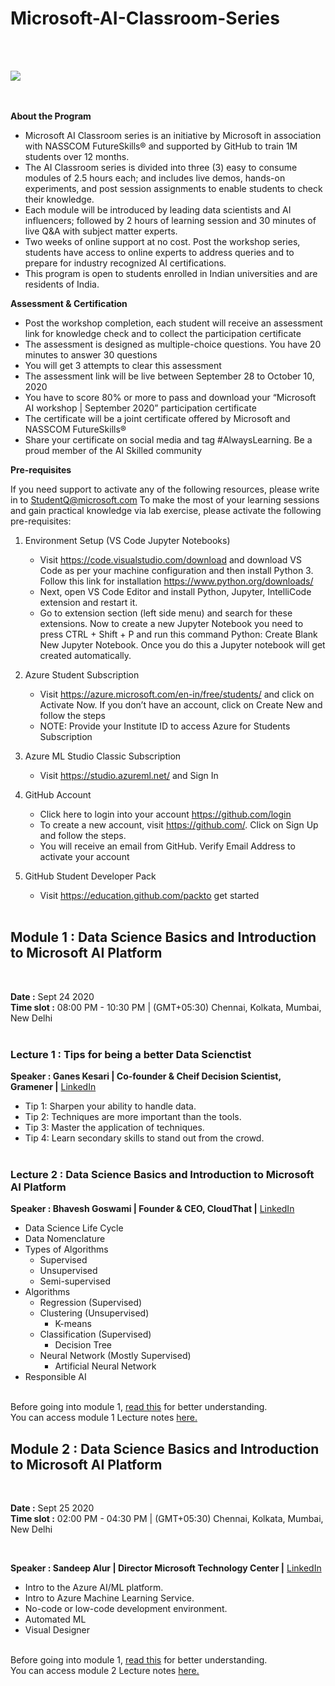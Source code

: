 # Microsoft-AI-Classroom-Series
<br/><br/>

<img src="https://github.com/Amchuz/Microsoft-AI-Classroom-Series/blob/master/Pics/front1.png">

<br/><br/>
**About the Program**
  
- Microsoft AI Classroom series is an initiative by Microsoft in association with NASSCOM FutureSkills® and supported by GitHub to train 1M students over 12 months.
- The AI Classroom series is divided into three (3) easy to consume modules of 2.5 hours each; and includes live demos, hands-on experiments, and post session assignments to enable students to check their knowledge.
- Each module will be introduced by leading data scientists and AI influencers; followed by 2 hours of learning session and 30 minutes of live Q&A with subject matter experts.
- Two weeks of online support at no cost. Post the workshop series, students have access to online experts to address queries and to prepare for industry recognized AI certifications.
- This program is open to students enrolled in Indian universities and are residents of India.
  
  

**Assessment & Certification**
  
- Post the workshop completion, each student will receive an assessment link for knowledge check and to collect the participation certificate
- The assessment is designed as multiple-choice questions. You have 20 minutes to answer 30 questions
- You will get 3 attempts to clear this assessment
- The assessment link will be live between September 28 to October 10, 2020
- You have to score 80% or more to pass and download your “Microsoft AI workshop | September 2020” participation certificate
- The certificate will be a joint certificate offered by Microsoft and NASSCOM FutureSkills®
- Share your certificate on social media and tag #AlwaysLearning. Be a proud member of the AI Skilled community

**Pre-requisites**
  
If you need support to activate any of the following resources, please write in to StudentQ@microsoft.com
To make the most of your learning sessions and gain practical knowledge via lab exercise, please activate the following pre-requisites:
  
1. Environment Setup (VS Code Jupyter Notebooks)
  
    - Visit https://code.visualstudio.com/download and download VS Code as per your machine configuration and then install Python 3. Follow this link for installation https://www.python.org/downloads/
    - Next, open VS Code Editor and install Python, Jupyter, IntelliCode extension and restart it.
    - Go to extension section (left side menu) and search for these extensions. Now to create a new Jupyter Notebook you need to press CTRL + Shift + P and run this command Python: Create Blank New Jupyter Notebook. Once you do this a Jupyter notebook will get created automatically.
  
2. Azure Student Subscription
  
    - Visit https://azure.microsoft.com/en-in/free/students/ and click on Activate Now. If you don’t have an account, click on Create New and follow the steps
    - NOTE: Provide your Institute ID to access Azure for Students Subscription
  
3. Azure ML Studio Classic Subscription
  
    - Visit https://studio.azureml.net/ and Sign In
  
4. GitHub Account
  
    - Click here to login into your account https://github.com/login
    - To create a new account, visit https://github.com/. Click on Sign Up and follow the steps.
    - You will receive an email from GitHub. Verify Email Address to activate your account
  
5. GitHub Student Developer Pack
  
    - Visit https://education.github.com/packto get started
<br/><br/>
  
## Module 1 : Data Science Basics and Introduction to Microsoft AI Platform
<br />

**Date :** Sept 24 2020 \
**Time slot :** 08:00 PM - 10:30 PM | (GMT+05:30) Chennai, Kolkata, Mumbai, New Delhi
<br/><br/>
### Lecture 1 : Tips for being a better Data Scienctist
  
**Speaker : Ganes Kesari | Co-founder & Cheif Decision Scientist, Gramener |** <a href="https://www.linkedin.com/in/gkesari/">LinkedIn</a>
  
* Tip 1: Sharpen your ability to handle data.
* Tip 2: Techniques are more important than the tools.
* Tip 3: Master the application of techniques.
* Tip 4: Learn secondary skills to stand out from the crowd.
<br/><br/>
### Lecture 2 : Data Science Basics and Introduction to Microsoft AI Platform
  
**Speaker : Bhavesh Goswami | Founder & CEO, CloudThat |** <a href="https://www.linkedin.com/in/goswamibhavesh/">LinkedIn</a>
<br/>
* Data Science Life Cycle
* Data Nomenclature
* Types of Algorithms
    * Supervised
    * Unsupervised
    * Semi-supervised
* Algorithms
    * Regression (Supervised)
    * Clustering (Unsupervised)
      * K-means
    * Classification (Supervised)
      * Decision Tree
    * Neural Network (Mostly Supervised)
      * Artificial Neural Network
* Responsible AI
<br/>
Before going into module 1, <a href="https://docs.microsoft.com/en-us/learn/modules/get-started-ai-fundamentals/1-introduction">read this</a> for better understanding.<br />
You can access module 1 Lecture notes <a href="https://github.com/Amchuz/Microsoft-AI-Classroom-Series/blob/master/Module%201/Lecture%20note.md">here.</a>
  
<br/>
  
## Module 2 : Data Science Basics and Introduction to Microsoft AI Platform
<br />

**Date :** Sept 25 2020 \
**Time slot :** 02:00 PM - 04:30 PM | (GMT+05:30) Chennai, Kolkata, Mumbai, New Delhi
  
<br />
  
**Speaker : Sandeep Alur | Director Microsoft Technology Center |** [LinkedIn](https://www.linkedin.com/in/sandeepalur/)
<br/>
  
* Intro to the Azure AI/ML platform.
* Intro to Azure Machine Learning Service.
* No-code or low-code development environment.
* Automated ML
* Visual Designer
  
<br/>
Before going into module 1, <a href="https://docs.microsoft.com/en-us/learn/modules/intro-to-azure-machine-learning-service/">read this</a> for better understanding.<br />
You can access module 2 Lecture notes <a href="https://github.com/Amchuz/Microsoft-AI-Classroom-Series/blob/master/Module%202/Lecture%20note.md">here.</a>
  
<br/>
